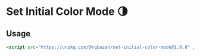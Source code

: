 # Set Initial Color Mode 🌗

## Usage

```html
<script src="https://unpkg.com/@rqbazan/set-initial-color-mode@1.0.0" />
```
